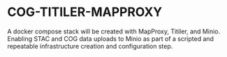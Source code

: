 # COG-TITILER-MAPPROXY
A docker compose stack will be created with MapProxy, Titiler, and Minio. Enabling STAC and COG data uploads to Minio as part of a scripted and repeatable infrastructure creation and configuration step.
